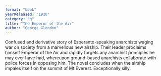 ```yaml
---
format: "book"
yearReleased: "1910"
category: "g"
title: "The Emperor of the Air"
author: "George Glendon"
---
```

Confused and derivative story of Esperanto-speaking anarchists waging war on society from a marvellous new airship. Their leader proclaims himself Emperor of the Air and rapidly forgets any anarchist principles he may ever have had, whereupon ground-based anarchists collaborate with police forces in opposing him. The novel concludes when the airship impales itself on the summit of Mt Everest. Exceptionally silly.
 